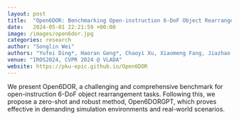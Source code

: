 ```yaml
---
layout: post
title:  "Open6DOR: Benchmarking Open-instruction 6-DoF Object Rearrangement and A VLM-based Approach"
date:   2024-05-01 22:21:59 +00:00
image: /images/open6dor.jpg
categories: research
author: "Songlin Wei"
authors: "Yufei Ding*, Haoran Geng*, Chaoyi Xu, Xiaomeng Fang, Jiazhao Zhang, <strong>Songlin Wei</strong>, Qiyu Dai, Zhizheng Zhang, He Wang†"
venue: "IROS2024, CVPR 2024 @ VLADA"
website: https://pku-epic.github.io/Open6DOR
---
```

We present Open6DOR, a challenging and comprehensive benchmark for open-instruction 6-DoF object rearrangement tasks. Following this, we propose a zero-shot and robust method, Open6DORGPT, which proves effective in demanding simulation environments and real-world scenarios.